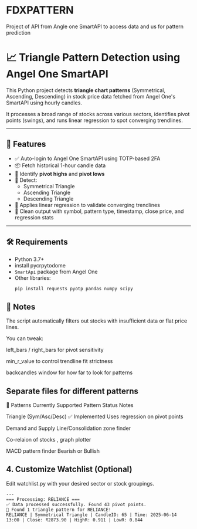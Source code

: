 # FDXPATTERN
Project of API from Angle one SmartAPI to access data and us for pattern prediction
# 📈 Triangle Pattern Detection using Angel One SmartAPI

This Python project detects **triangle chart patterns** (Symmetrical, Ascending, Descending) in stock price data fetched from Angel One's SmartAPI using hourly candles.

It processes a broad range of stocks across various sectors, identifies pivot points (swings), and runs linear regression to spot converging trendlines.

---

## 🚀 Features

- ✅ Auto-login to Angel One SmartAPI using TOTP-based 2FA
- 📦 Fetch historical 1-hour candle data
- 📍 Identify **pivot highs** and **pivot lows**
- 🔺 Detect:
  - Symmetrical Triangle
  - Ascending Triangle
  - Descending Triangle
- 🧠 Applies linear regression to validate converging trendlines
- 🧾 Clean output with symbol, pattern type, timestamp, close price, and regression stats

---

## 🛠 Requirements

- Python 3.7+
- install pycrpytodome
- `SmartApi` package from Angel One
- Other libraries:
  ```bash
  pip install requests pyotp pandas numpy scipy

 ## 📌 Notes
The script automatically filters out stocks with insufficient data or flat price lines.

You can tweak:

left_bars / right_bars for pivot sensitivity

min_r_value to control trendline fit strictness

backcandles window for how far to look for patterns

## Separate files for different patterns
🧠 Patterns Currently Supported
Pattern	Status	Notes

Triangle (Sym/Asc/Desc)	✅ Implemented	Uses regression on pivot points

Demand and Supply Line/Consolidation zone finder

Co-relaion of stocks , graph plotter

MACD pattern finder Bearish or Bullish


## 4. Customize Watchlist (Optional)
Edit watchlist.py with your desired sector or stock groupings.

```
---
=== Processing: RELIANCE ===
✅ Data processed successfully. Found 43 pivot points.
🔺 Found 1 triangle pattern for RELIANCE!
RELIANCE | Symmetrical Triangle | CandleID: 65 | Time: 2025-06-14 13:00 | Close: ₹2873.90 | HighR: 0.911 | LowR: 0.844

```
